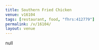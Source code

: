 ```yaml
---
title: Southern Fried Chicken
venue: v16104
tags: [restaurant, food, "fhrs:412779"]
permalink: /v/16104/
layout: venue
---
```

null